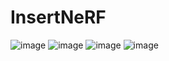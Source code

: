 # InsertNeRF
![image](https://github.com/bbbbby-99/InsertNeRF/blob/main/gif%26image/lego.gif)
![image](https://github.com/bbbbby-99/InsertNeRF/blob/main/gif%26image/chair.gif)
![image](https://github.com/bbbbby-99/InsertNeRF/blob/main/gif%26image/ficus.gif)
![image](https://github.com/bbbbby-99/InsertNeRF/blob/main/gif%26image/mic.gif)
